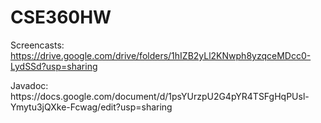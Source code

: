 # CSE360HW
Screencasts: https://drive.google.com/drive/folders/1hIZB2yLl2KNwph8yzqceMDcc0-LydSSd?usp=sharing
<p>Javadoc: https://docs.google.com/document/d/1psYUrzpU2G4pYR4TSFgHqPUsl-Ymytu3jQXke-Fcwag/edit?usp=sharing
